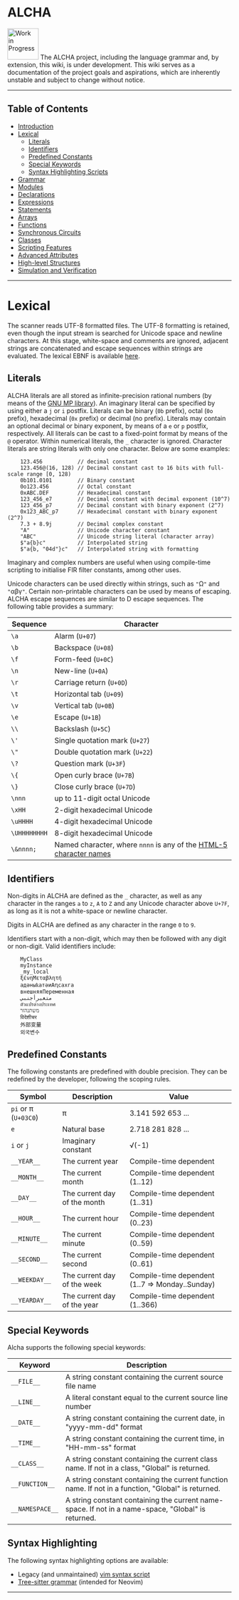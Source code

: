 # ALCHA

<img src="https://openclipart.org/download/3850/dchandlr-dchandlr-work.svg" height="70" alt="Work in Progress"/>
The ALCHA project, including the language grammar and, by extension, this
wiki, is under development.  This wiki serves as a documentation of the
project goals and aspirations, which are inherently unstable and subject to
change without notice.

--------------------------------------------------------------------------------

## Table of Contents

- [Introduction](Introduction.md)
- [Lexical](#lexical)
  - [Literals](#literals)
  - [Identifiers](#identifiers)
  - [Predefined Constants](#predefined-constants)
  - [Special Keywords](#special-keywords)
  - [Syntax Highlighting Scripts](#syntax-highlighting-scripts)
- [Grammar](Grammar.md)
- [Modules](Modules.md)
- [Declarations](Declarations.md)
- [Expressions](Expressions.md)
- [Statements](Statements.md)
- [Arrays](Arrays.md)
- [Functions](Functions.md)
- [Synchronous Circuits](SynchronousCircuits.md)
- [Classes](Classes.md)
- [Scripting Features](Scripting.md)
- [Advanced Attributes](AdvancedAttributes.md)
- [High-level Structures](HighLevelStructures.md)
- [Simulation and Verification](Simulation.md)

--------------------------------------------------------------------------------

# Lexical

The scanner reads UTF-8 formatted files.  The UTF-8 formatting is retained,
even though the input stream is searched for Unicode space and newline
characters.  At this stage, white-space and comments are ignored, adjacent
strings are concatenated and escape sequences within strings are
evaluated.  The lexical EBNF is available [here](../EBNF/Scanner.ebnf).

## Literals

ALCHA literals are all stored as infinite-precision rational numbers (by means
of the [GNU MP library](https://gmplib.org/)). An imaginary literal can be
specified by using either a `j` or `i` postfix.  Literals can be binary
(`0b` prefix), octal (`0o` prefix), hexadecimal (`0x` prefix) or decimal
(no prefix).  Literals may contain an optional decimal or binary exponent, by
means of a `e` or `p` postfix, respectively.  All literals can be cast to a
fixed-point format by means of the `@` operator.  Within numerical literals,
the `_` character is ignored.  Character literals are string literals with
only one character.  Below are some examples:

```alcha
    123.456           // decimal constant
    123.456@(16, 128) // Decimal constant cast to 16 bits with full-scale range [0, 128)
    0b101.0101        // Binary constant
    0o123.456         // Octal constant
    0xABC.DEF         // Hexadecimal constant
    123_456_e7        // Decimal constant with decimal exponent (10^7)
    123_456_p7        // Decimal constant with binary exponent (2^7)
    0x123_ABC_p7      // Hexadecimal constant with binary exponent (2^7)
    7.3 + 8.9j        // Decimal complex constant
    "A"               // Unicode character constant
    "ABC"             // Unicode string literal (character array)
    $"a{b}c"          // Interpolated string
    $"a{b, "04d"}c"   // Interpolated string with formatting
```

Imaginary and complex numbers are useful when using compile-time scripting to
initialise FIR filter constants, among other uses.

Unicode characters can be used directly within strings, such as `"`&ohm;`"`
and `"`&alpha;&beta;&gamma;`"`.  Certain non-printable characters can be used
by means of escaping.  ALCHA escape sequences are similar to D escape
sequences.  The following table provides a summary:

Sequence     | Character
--------     | ---------
`\a`         | Alarm (`U+07`)
`\b`         | Backspace (`U+08`)
`\f`         | Form-feed (`U+0C`)
`\n`         | New-line (`U+0A`)
`\r`         | Carriage return (`U+0D`)
`\t`         | Horizontal tab (`U+09`)
`\v`         | Vertical tab (`U+0B`)
`\e`         | Escape (`U+1B`)
`\\`         | Backslash (`U+5C`)
`\'`         | Single quotation mark (`U+27`)
`\"`         | Double quotation mark (`U+22`)
`\?`         | Question mark (`U+3F`)
`\{`         | Open curly brace (`U+7B`)
`\}`         | Close curly brace (`U+7D`)
`\nnn`       | up to 11-digit octal Unicode
`\xHH`       | 2-digit hexadecimal Unicode
`\uHHHH`     | 4-digit hexadecimal Unicode
`\UHHHHHHHH` | 8-digit hexadecimal Unicode
`\&nnnn;`    | Named character, where `nnnn` is any of the [HTML-5 character names][HTML5_names]

## Identifiers

Non-digits in ALCHA are defined as the `_` character, as well as any character
in the ranges `a` to `z`, `A` to `Z` and any Unicode character above `U+7F`,
as long as it is not a white-space or newline character.

Digits in ALCHA are defined as any character in the range `0` to `9`.

Identifiers start with a non-digit, which may then be followed with any digit
or non-digit.  Valid identifiers include:

```alcha
    MyClass
    myInstance
    _my_local
    ξένηΜεταβλητή
    адәныҟатәиАԥсахга
    внешняяПеременная
    متغيرأجنبي
    ตัวแปรต่างประเทศ
    משתנהזר
    विदेशीचर
    外部变量
    외국변수
```

## Predefined Constants

The following constants are predefined with double precision.  They can be
redefined by the developer, following the scoping rules.

Symbol                  | Description                  | Value
------                  | -----------                  | -----
`pi` or &pi; (`U+03C0`) | &pi;                         | 3.141 592 653 ...
`e`                     | Natural base                 | 2.718 281 828 ...
`i` or `j`              | Imaginary constant           | &radic;(-1)
`__YEAR__`              | The current year             | Compile-time dependent
`__MONTH__`             | The current month            | Compile-time dependent (1..12)
`__DAY__`               | The current day of the month | Compile-time dependent (1..31)
`__HOUR__`              | The current hour             | Compile-time dependent (0..23)
`__MINUTE__`            | The current minute           | Compile-time dependent (0..59)
`__SECOND__`            | The current second           | Compile-time dependent (0..61)
`__WEEKDAY__`           | The current day of the week  | Compile-time dependent (1..7 => Monday..Sunday)
`__YEARDAY__`           | The current day of the year  | Compile-time dependent (1..366)

## Special Keywords

Alcha supports the following special keywords:

Keyword         | Description
-------         | -----------
`__FILE__`      | A string constant containing the current source file name
`__LINE__`      | A literal constant equal to the current source line number
`__DATE__`      | A string constant containing the current date, in "yyyy-mm-dd" format
`__TIME__`      | A string constant containing the current time, in "HH-mm-ss" format
`__CLASS__`     | A string constant containing the current class name.  If not in a class, "Global" is returned.
`__FUNCTION__`  | A string constant containing the current function name.  If not in a function, "Global" is returned.
`__NAMESPACE__` | A string constant containing the current name-space.  If not in a name-space, "Global" is returned.

## Syntax Highlighting

The following syntax highlighting options are available:

- Legacy (and unmaintained) [vim syntax script][vim_syntax]
- [Tree-sitter grammar][tree-sitter] (intended for Neovim)

--------------------------------------------------------------------------------

[HTML5_names]: https://w3.org/TR/html5/syntax.html#named-character-references
[vim_syntax]:  https://github.com/jpt13653903/ALCHA/blob/6c6c2cd/Syntax%20Highlighting/Vim/alcha.vim
[tree-sitter]: https://github.com/jpt13653903/tree-sitter-alcha


